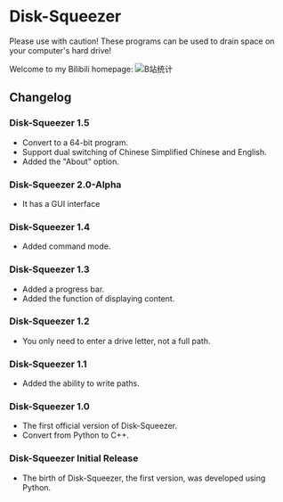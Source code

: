 # Disk-Squeezer

Please use with caution! These programs can be used to drain space on your computer's hard drive! 

Welcome to my Bilibili homepage: 
![B站统计](https://stats.justsong.cn/api/bilibili/?id=3493110082439389&theme=system)

## Changelog

### Disk-Squeezer 1.5
- Convert to a 64-bit program.
- Support dual switching of Chinese Simplified Chinese and English.
- Added the "About" option.

### Disk-Squeezer 2.0-Alpha
- It has a GUI interface

### Disk-Squeezer 1.4
- Added command mode.

### Disk-Squeezer 1.3
- Added a progress bar.
- Added the function of displaying content.

### Disk-Squeezer 1.2
- You only need to enter a drive letter, not a full path.

### Disk-Squeezer 1.1
- Added the ability to write paths.

### Disk-Squeezer 1.0
- The first official version of Disk-Squeezer.
- Convert from Python to C++.

### Disk-Squeezer Initial Release
- The birth of Disk-Squeezer, the first version, was developed using Python.
